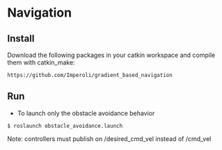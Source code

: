 # Navigation #


## Install ##

Download the following packages in your catkin workspace and compile them with catkin_make:

```
https://github.com/Imperoli/gradient_based_navigation
```

## Run ##

* To launch only the obstacle avoidance behavior

```
$ roslaunch obstacle_avoidance.launch
```

Note: controllers must publish on /desired_cmd_vel instead of /cmd_vel


